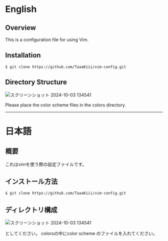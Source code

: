 # English

## Overview

This is a configuration file for using Vim.


## Installation
````
$ git clone https://github.com/TaaaKiii/vim-config.git
````


## Directory Structure

![スクリーンショット 2024-10-03 134541](https://github.com/user-attachments/assets/fbc36529-3aaa-497e-b0c3-466da197be0a)

Please place the color scheme files in the colors directory.


-----------------------------------


# 日本語

## 概要

これはvimを使う際の設定ファイルです。


## インストール方法
````
$ git clone https://github.com/TaaaKiii/vim-config.git
````


## ディレクトリ構成

![スクリーンショット 2024-10-03 134541](https://github.com/user-attachments/assets/fbc36529-3aaa-497e-b0c3-466da197be0a)

としてください。  colorsの中にcolor scheme のファイルを入れてください。


